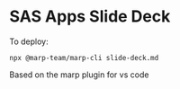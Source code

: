 # SAS Apps Slide Deck

To deploy:

```
npx @marp-team/marp-cli slide-deck.md
```

Based on the marp plugin for vs code
